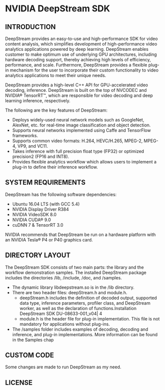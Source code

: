 # NVIDIA DeepStream SDK 

## INTRODUCTION

DeepStream provides an easy-to-use and high-performance SDK for video content analysis, which simplifies development of high-performance video analytics applications powered by deep learning. DeepStream enables customer to make optimum use of underlying GPU architectures, including hardware decoding support, thereby achieving high levels of efficiency, performance, and scale. Furthermore, DeepStream provides a flexible plug-in mechanism for the user to incorporate their custom functionality to video analytics applications to meet their unique needs.

DeepStream provides a high-level C++ API for GPU-accelerated video decoding, inference. DeepStream is built on the top of NVCODEC and NVIDIA® TensorRT™, which are responsible for video decoding and deep learning inference, respectively.

The following are the key features of DeepStream:

- Deploys widely-used neural network models such as GoogleNet, AlexNet, etc. for real-time image classification and object detection.
- Supports neural networks implemented using Caffe and TensorFlow frameworks.
- Supports common video formats: H.264, HEVC/H.265, MPEG-2, MPEG-4, VP9, and VC11.
- Takes inference with full precision float type (FP32) or optimized precision2 (FP16 and INT8).
- Provides flexible analytics workflow which allows users to implement a plug-in to define their inference workflow.

## SYSTEM REQUIREMENTS

DeepStream has the following software dependencies:
- Ubuntu 16.04 LTS (with GCC 5.4)
- NVIDIA Display Driver R384
- NVIDIA VideoSDK 8.0
- NVIDIA CUDA® 9.0
- cuDNN 7 & TensorRT 3.0

NVIDIA recommends that DeepStream be run on a hardware platform with an NVIDIA Tesla® P4 or P40 graphics card.

## DIRECTORY LAYOUT
The DeepStream SDK consists of two main parts: the library and the workflow demonstration samples. The installed DeepStream package includes the directories /lib, /include, /doc, and /samples.
- The dynamic library libdeepstream.so is in the /lib directory.
- There are two header files: deepStream.h and module.h.
  - deepStream.h includes the definition of decoded output, supported data type,
inference parameters, profiler class, and DeepStream worker, as well as the
declaration of functions.Installation
DeepStream SDK DU-08633-001_v04| 4
  - module.h is the header file for plug-in implementation. This file is not mandatory
for applications without plug-ins.
- The /samples folder includes examples of decoding, decoding and inference, and
plug-in implementations. More information can be found in the Samples chap

## CUSTOM CODE
Some changes are made to run DeepStream as my need.

## LICENSE
